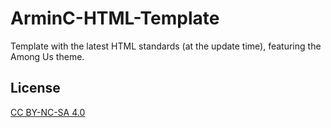 # ArminC-HTML-Template
Template with the latest HTML standards (at the update time), featuring the Among Us theme.

## License
[CC BY-NC-SA 4.0](https://creativecommons.org/licenses/by-nc-sa/4.0/)